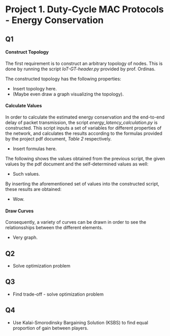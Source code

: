 # Project 1. Duty-Cycle MAC Protocols - Energy Conservation

## Q1

#### Construct Topology
The first requirement is to construct an arbitrary topology of nodes. This is done by running
the script *IoT-GT-header.py* provided by prof. Ordinas.

The constructed topology has the following properties:
- Insert topology here.
- (Maybe even draw a graph visualizing the topology).

#### Calculate Values
In order to calculate the estimated energy conservation and the end-to-end delay of packet 
transmission, the script *energy_latency_calculation.py* is constructed. This script inputs a 
set of variables for different properties of the network, and calculates the results according to 
the formulas provided by the project pdf document, *Table 2* respectively.
- Insert formulas here.

The following shows the values obtained from the previous script, the given values 
by the pdf document and the self-determined values as well:
- Such values.

By inserting the aforementioned set of values into the constructed script, these results are 
obtained:
- Wow.

#### Draw Curves
Consequently, a variety of curves can be drawn in order to see the relationsships between 
the different elements.
- Very graph.

 
## Q2
- Solve optimization problem


## Q3
- Find trade-off - solve optimization problem


## Q4
- Use Kalai-Smorodinsky Bargaining Solution (KSBS) to find equal proportion of gain between 
players.
